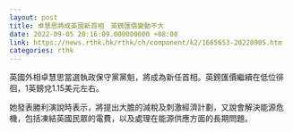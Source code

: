 ```yaml
---
layout: post
title: 卓慧思將成英國新首相　英鎊匯價變動不大
date: 2022-09-05 20:16:09.000000000 +08:00
link: https://news.rthk.hk/rthk/ch/component/k2/1665653-20220905.htm
categories: rthk
---
```


英國外相卓慧思當選執政保守黨黨魁，將成為新任首相。英鎊匯價繼續在低位徘徊，1英鎊兌1.15美元左右。

她發表勝利演說時表示，將提出大膽的減稅及刺激經濟計劃，又說會解決能源危機，包括凍結英國民眾的電費，以及處理在能源供應方面的長期問題。
